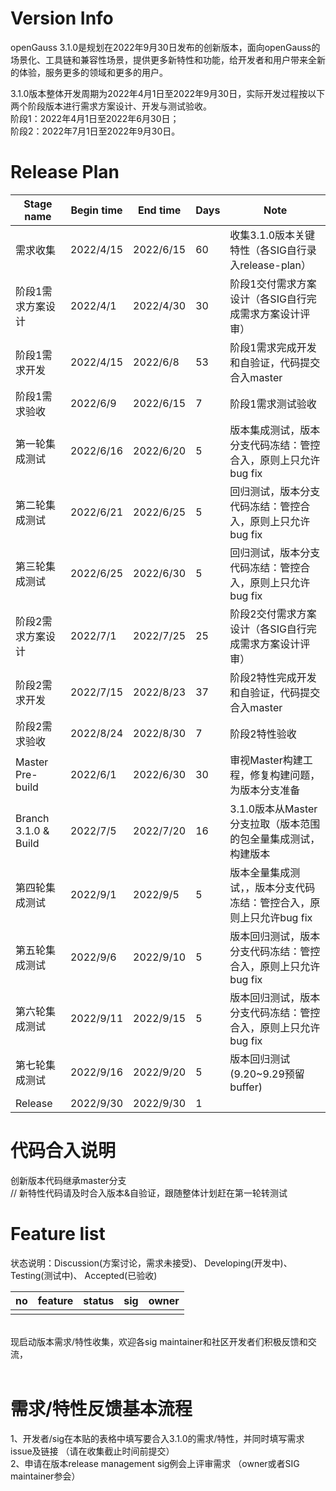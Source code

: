 # Version Info
openGauss 3.1.0是规划在2022年9月30日发布的创新版本，面向openGauss的场景化、工具链和兼容性场景，提供更多新特性和功能，给开发者和用户带来全新的体验，服务更多的领域和更多的用户。<br>

3.1.0版本整体开发周期为2022年4月1日至2022年9月30日，实际开发过程按以下两个阶段版本进行需求方案设计、开发与测试验收。<br>
阶段1：2022年4月1日至2022年6月30日； <br>
阶段2：2022年7月1日至2022年9月30日。 <br>

# Release Plan


|Stage  name             | Begin time  | End time   | Days | Note                                      |
| ---------------------- | ----------- | ---------- | ---- | ----------------------------------------------------------|
| 需求收集                | 2022/4/15  | 2022/6/15 | 60   | 收集3.1.0版本关键特性（各SIG自行录入release-plan）   |
| 阶段1需求方案设计        | 2022/4/1  | 2022/4/30  | 30   | 阶段1交付需求方案设计（各SIG自行完成需求方案设计评审）   |
| 阶段1需求开发           | 2022/4/15  | 2022/6/8  | 53   | 阶段1需求完成开发和自验证，代码提交合入master    |
| 阶段1需求验收           | 2022/6/9  | 2022/6/15  | 7    | 阶段1需求测试验收    |
| 第一轮集成测试          | 2022/6/16 | 2022/6/20  | 5    | 版本集成测试，版本分支代码冻结：管控合入，原则上只允许bug fix                         |
| 第二轮集成测试          | 2022/6/21 | 2022/6/25  | 5    | 回归测试，版本分支代码冻结：管控合入，原则上只允许bug fix                            |
| 第三轮集成测试          | 2022/6/25 | 2022/6/30  | 5    | 回归测试，版本分支代码冻结：管控合入，原则上只允许bug fix                          |
| 阶段2需求方案设计       | 2022/7/1  | 2022/7/25   | 25   | 阶段2交付需求方案设计（各SIG自行完成需求方案设计评审）  |
| 阶段2需求开发           | 2022/7/15  | 2022/8/23  | 37   | 阶段2特性完成开发和自验证，代码提交合入master    |
| 阶段2需求验收           | 2022/8/24  | 2022/8/30  | 7    | 阶段2特性验收    |
| Master Pre-build       | 2022/6/1  | 2022/6/30   | 30    | 审视Master构建工程，修复构建问题，为版本分支准备     |
| Branch 3.1.0 & Build   | 2022/7/5  | 2022/7/20   | 16    | 3.1.0版本从Master分支拉取（版本范围的包全量集成测试，构建版本 |
| 第四轮集成测试          | 2022/9/1 | 2022/9/5    | 5    | 版本全量集成测试，，版本分支代码冻结：管控合入，原则上只允许bug fix                   |
| 第五轮集成测试          | 2022/9/6 | 2022/9/10   | 5    | 版本回归测试，版本分支代码冻结：管控合入，原则上只允许bug fix                        |
| 第六轮集成测试          | 2022/9/11 | 2022/9/15  | 5    | 版本回归测试，版本分支代码冻结：管控合入，原则上只允许bug fix    |
| 第七轮集成测试          | 2022/9/16  | 2022/9/20 | 5    | 版本回归测试 (9.20~9.29预留buffer)       |
| Release               | 2022/9/30 | 2022/9/30 | 1    |                                           |


# 代码合入说明
创新版本代码继承master分支 <br>
// 新特性代码请及时合入版本&自验证，跟随整体计划赶在第一轮转测试


# Feature list
状态说明：Discussion(方案讨论，需求未接受)、 Developing(开发中)、 Testing(测试中)、 Accepted(已验收) <br>

|no|feature|status|sig|owner|
|:------|:-------|:-------|:-------|:-------|
|       |        |        |        |        |
<br>
现启动版本需求/特性收集，欢迎各sig maintainer和社区开发者们积极反馈和交流，<br>
<br>

# 需求/特性反馈基本流程 <br />
1、开发者/sig在本贴的表格中填写要合入3.1.0的需求/特性，并同时填写需求issue及链接 （请在收集截止时间前提交）      <br>
2、申请在版本release management sig例会上评审需求 （owner或者SIG maintainer参会）
<br><br>